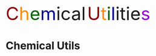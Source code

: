 <font color="darkred" size=7>C</font><font color="darkorange" size=7>h</font><font color="darkgreen" size=7>e</font><font color="darkblue" size=7>m</font><font size=7>ical</font>
<font color="darkred" size=7>U</font><font color="darkorange" size=7>t</font><font color="darkgreen" size=7>i</font><font color="darkblue" size=7>l</font><font size=7>itie</font><font color="darkviolet" size=7>s</font>

# Chemical Utils